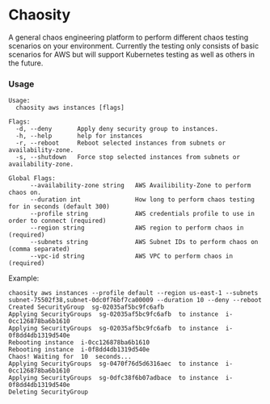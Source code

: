 # Chaosity

A general chaos engineering platform to perform different chaos testing
scenarios on your environment. Currently the testing only consists of basic
scenarios for AWS but will support Kubernetes testing as well as others
in the future.

### Usage
```
Usage:
  chaosity aws instances [flags]

Flags:
  -d, --deny       Apply deny security group to instances.
  -h, --help       help for instances
  -r, --reboot     Reboot selected instances from subnets or availability-zone.
  -s, --shutdown   Force stop selected instances from subnets or availability-zone.

Global Flags:
      --availability-zone string   AWS Availibility-Zone to perform chaos on.
      --duration int               How long to perform chaos testing for in seconds (default 300)
      --profile string             AWS credentials profile to use in order to connect (required)
      --region string              AWS region to perform chaos in (required)
      --subnets string             AWS Subnet IDs to perform chaos on (comma separated)
      --vpc-id string              AWS VPC to perform chaos in (required)
```
Example:
```
chaosity aws instances --profile default --region us-east-1 --subnets subnet-75502f38,subnet-0dc0f76bf7ca00009 --duration 10 --deny --reboot
Created SecurityGroup  sg-02035af5bc9fc6afb
Applying SecurityGroups  sg-02035af5bc9fc6afb  to instance  i-0cc126878ba6b1610
Applying SecurityGroups  sg-02035af5bc9fc6afb  to instance  i-0f8dd4db1319d540e
Rebooting instance  i-0cc126878ba6b1610
Rebooting instance  i-0f8dd4db1319d540e
Chaos! Waiting for  10  seconds...
Applying SecurityGroups  sg-0470f76d5d6316aec  to instance  i-0cc126878ba6b1610
Applying SecurityGroups  sg-0dfc38f6b07adbace  to instance  i-0f8dd4db1319d540e
Deleting SecurityGroup  
```